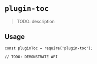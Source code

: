 # `plugin-toc`

> TODO: description

## Usage

```
const pluginToc = require('plugin-toc');

// TODO: DEMONSTRATE API
```
